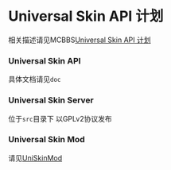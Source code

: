 # Universal Skin API 计划
相关描述请见MCBBS[Universal Skin API 计划](http://www.mcbbs.net/thread-366248-1-1.html)

### Universal Skin API
具体文档请见`doc`

### Universal Skin Server
位于`src`目录下
以GPLv2协议发布

### Universal Skin Mod
请见[UniSkinMod](https://github.com/RecursiveG/UniSkinMod)
